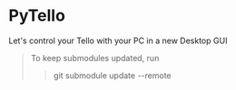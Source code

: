 # PyTello
Let's control your Tello with your PC in a new Desktop GUI

>To keep submodules updated, run
> >git submodule update --remote
